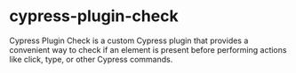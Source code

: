 # cypress-plugin-check
Cypress Plugin Check is a custom Cypress plugin that provides a convenient way to check if an element is present before performing actions like click, type, or other Cypress commands.

